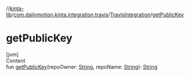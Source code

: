 //[kinta-lib](../../../index.md)/[com.dailymotion.kinta.integration.travis](../index.md)/[TravisIntegration](index.md)/[getPublicKey](get-public-key.md)



# getPublicKey  
[jvm]  
Content  
fun [getPublicKey](get-public-key.md)(repoOwner: [String](https://kotlinlang.org/api/latest/jvm/stdlib/kotlin/-string/index.html), repoName: [String](https://kotlinlang.org/api/latest/jvm/stdlib/kotlin/-string/index.html)): [String](https://kotlinlang.org/api/latest/jvm/stdlib/kotlin/-string/index.html)  



